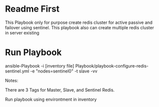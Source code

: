 # Readme First

This Playbook only for purpose create redis cluster for active passive and failover using sentinel. This playbook also can create multiple redis cluster in server existing

# Run Playbook

ansible-Playbook -i [inventory file] Playbook/playbook-configure-redis-sentinel.yml -e "nodes=sentinel0" -t slave -vv

Notes:

There are 3 Tags for Master, Slave, and Sentinel Redis. 

Run playbook using environtment in inventory
